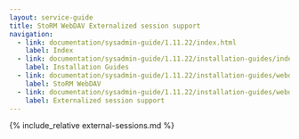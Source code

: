 ```yaml
---
layout: service-guide
title: StoRM WebDAV Externalized session support 
navigation:
  - link: documentation/sysadmin-guide/1.11.22/index.html
    label: Index
  - link: documentation/sysadmin-guide/1.11.22/installation-guides/index.html
    label: Installation Guides
  - link: documentation/sysadmin-guide/1.11.22/installation-guides/webdav/index.html
    label: StoRM WebDAV
  - link: documentation/sysadmin-guide/1.11.22/installation-guides/webdav/external-sessions/index.html
    label: Externalized session support
---
```


{% include_relative external-sessions.md %}